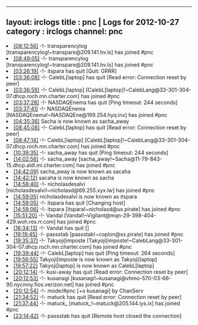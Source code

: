 
---
layout: irclogs
title : pnc | Logs for 2012-10-27
category : irclogs
channel: pnc
---
<li class="logitem"><a href="#08:12:56" name="08:12:56" class="time">[08:12:56]</a> -!- <span class="join">transparencylog</span> [transparencylog!~transpare@209.141.hv.ls] has joined #pnc </li>
<li class="logitem"><a href="#08:49:05" name="08:49:05" class="time">[08:49:05]</a> -!- <span class="join">transparencylog</span> [transparencylog!~transpare@209.141.hv.ls] has joined #pnc </li>
<li class="logitem"><a href="#03:26:19" name="03:26:19" class="time">[03:26:19]</a> -!- <span class="quit">itspara</span> has quit [Quit: GRRR] </li>
<li class="logitem"><a href="#03:36:08" name="03:36:08" class="time">[03:36:08]</a> -!- <span class="quit">CalebL[laptop]</span> has quit [Read error: Connection reset by peer] </li>
<li class="logitem"><a href="#03:36:59" name="03:36:59" class="time">[03:36:59]</a> -!- <span class="join">CalebL[laptop]</span> [CalebL[laptop]!~CalebLang@33-301-304-07.dhcp.roch.mn.charter.com] has joined #pnc </li>
<li class="logitem"><a href="#03:37:28" name="03:37:28" class="time">[03:37:28]</a> -!- <span class="quit">NASDAQEnema</span> has quit [Ping timeout: 244 seconds] </li>
<li class="logitem"><a href="#03:37:41" name="03:37:41" class="time">[03:37:41]</a> -!- <span class="join">NASDAQEnema</span> [NASDAQEnema!~NASDAQEne@199.254.hyq.inx] has joined #pnc </li>
<li class="logitem"><a href="#04:35:36" name="04:35:36" class="time">[04:35:36]</a> <span class="nick">Sacha</span> is now known as <span class="nick">sacha_away</span> </li>
<li class="logitem"><a href="#08:45:08" name="08:45:08" class="time">[08:45:08]</a> -!- <span class="quit">CalebL[laptop]</span> has quit [Read error: Connection reset by peer] </li>
<li class="logitem"><a href="#08:47:14" name="08:47:14" class="time">[08:47:14]</a> -!- <span class="join">CalebL[laptop]</span> [CalebL[laptop]!~CalebLang@33-301-304-07.dhcp.roch.mn.charter.com] has joined #pnc </li>
<li class="logitem"><a href="#10:39:35" name="10:39:35" class="time">[10:39:35]</a> -!- <span class="quit">sacha_away</span> has quit [Ping timeout: 244 seconds] </li>
<li class="logitem"><a href="#14:02:56" name="14:02:56" class="time">[14:02:56]</a> -!- <span class="join">sacha_away</span> [sacha_away!~Sacha@11-79-843-15.dhcp.aldl.mi.charter.com] has joined #pnc </li>
<li class="logitem"><a href="#14:42:09" name="14:42:09" class="time">[14:42:09]</a> <span class="nick">sacha_away</span> is now known as <span class="nick">sacaha</span> </li>
<li class="logitem"><a href="#14:42:12" name="14:42:12" class="time">[14:42:12]</a> <span class="nick">sacaha</span> is now known as <span class="nick">sacha</span> </li>
<li class="logitem"><a href="#14:58:40" name="14:58:40" class="time">[14:58:40]</a> -!- <span class="join">nicholasdesalvi</span> [nicholasdesalvi!~nicholasd@69.255.xyx.lw] has joined #pnc </li>
<li class="logitem"><a href="#14:59:05" name="14:59:05" class="time">[14:59:05]</a> <span class="nick">nicholasdesalvi</span> is now known as <span class="nick">itspara</span> </li>
<li class="logitem"><a href="#14:59:05" name="14:59:05" class="time">[14:59:05]</a> -!- <span class="quit">itspara</span> has quit [Changing host] </li>
<li class="logitem"><a href="#14:59:06" name="14:59:06" class="time">[14:59:06]</a> -!- <span class="join">itspara</span> [itspara!~nicholasd@us.pirate] has joined #pnc </li>
<li class="logitem"><a href="#15:51:20" name="15:51:20" class="time">[15:51:20]</a> -!- <span class="join">Vandal</span> [Vandal!~Vigilant@mqn-29-398-404-429.woh.res.rr.com] has joined #pnc </li>
<li class="logitem"><a href="#16:34:13" name="16:34:13" class="time">[16:34:13]</a> -!- <span class="quit">Vandal</span> has quit [] </li>
<li class="logitem"><a href="#19:19:45" name="19:19:45" class="time">[19:19:45]</a> -!- <span class="join">passstab</span> [passstab!~coplon@xx.pirate] has joined #pnc </li>
<li class="logitem"><a href="#19:35:37" name="19:35:37" class="time">[19:35:37]</a> -!- <span class="join">Takyoji[imposte</span> [Takyoji[imposte!~CalebLang@33-301-304-07.dhcp.roch.mn.charter.com] has joined #pnc </li>
<li class="logitem"><a href="#19:39:44" name="19:39:44" class="time">[19:39:44]</a> -!- <span class="quit">CalebL[laptop]</span> has quit [Ping timeout: 264 seconds] </li>
<li class="logitem"><a href="#19:56:55" name="19:56:55" class="time">[19:56:55]</a> <span class="nick">Takyoji[imposte</span> is now known as <span class="nick">Takyoji[laptop]</span> </li>
<li class="logitem"><a href="#19:57:22" name="19:57:22" class="time">[19:57:22]</a> <span class="nick">Takyoji[laptop]</span> is now known as <span class="nick">CalebL[laptop]</span> </li>
<li class="logitem"><a href="#20:12:14" name="20:12:14" class="time">[20:12:14]</a> -!- <span class="quit">kusi-away</span> has quit [Read error: Connection reset by peer] </li>
<li class="logitem"><a href="#20:12:53" name="20:12:53" class="time">[20:12:53]</a> -!- <span class="join">kusanagi</span> [kusanagi!~kusanagi@vhmo-570-03-66-90.nycmny.fios.verizon.net] has joined #pnc </li>
<li class="logitem"><a href="#20:12:54" name="20:12:54" class="time">[20:12:54]</a> -!- mode/<span class="mode">#pnc</span> [+o kusanagi] by ChanServ </li>
<li class="logitem"><a href="#21:34:52" name="21:34:52" class="time">[21:34:52]</a> -!- <span class="quit">matuck</span> has quit [Read error: Connection reset by peer] </li>
<li class="logitem"><a href="#21:37:44" name="21:37:44" class="time">[21:37:44]</a> -!- <span class="join">matuck_</span> [matuck_!~matuck@205.144.iys.ix] has joined #pnc </li>
<li class="logitem"><a href="#23:14:42" name="23:14:42" class="time">[23:14:42]</a> -!- <span class="quit">passstab</span> has quit [Remote host closed the connection] </li>


